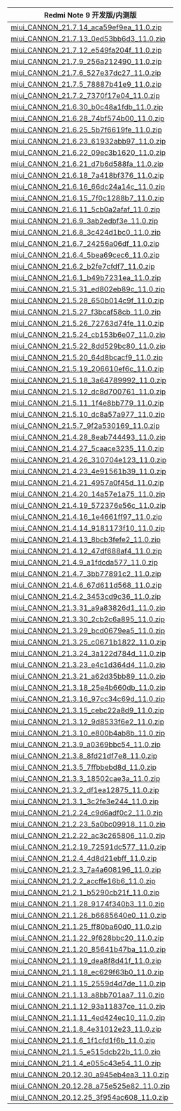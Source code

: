 | Redmi Note 9  开发版/内测版    |
| ---- |
| [miui_CANNON_21.7.14_aca59ef9ea_11.0.zip](https://hugeota.d.miui.com/21.7.14/miui_CANNON_21.7.14_aca59ef9ea_11.0.zip)    |
| [miui_CANNON_21.7.13_0ed53bb6d3_11.0.zip](https://hugeota.d.miui.com/21.7.13/miui_CANNON_21.7.13_0ed53bb6d3_11.0.zip)    |
| [miui_CANNON_21.7.12_e549fa204f_11.0.zip](https://hugeota.d.miui.com/21.7.12/miui_CANNON_21.7.12_e549fa204f_11.0.zip)    |
| [miui_CANNON_21.7.9_256a212490_11.0.zip](https://hugeota.d.miui.com/21.7.9/miui_CANNON_21.7.9_256a212490_11.0.zip)    |
| [miui_CANNON_21.7.6_527e37dc27_11.0.zip](https://hugeota.d.miui.com/21.7.6/miui_CANNON_21.7.6_527e37dc27_11.0.zip)    |
| [miui_CANNON_21.7.5_78887b41e9_11.0.zip](https://hugeota.d.miui.com/21.7.5/miui_CANNON_21.7.5_78887b41e9_11.0.zip)    |
| [miui_CANNON_21.7.2_7370f17e04_11.0.zip](https://hugeota.d.miui.com/21.7.2/miui_CANNON_21.7.2_7370f17e04_11.0.zip)    |
| [miui_CANNON_21.6.30_b0c48a1fdb_11.0.zip](https://hugeota.d.miui.com/21.6.30/miui_CANNON_21.6.30_b0c48a1fdb_11.0.zip)    |
| [miui_CANNON_21.6.28_74bf574b00_11.0.zip](https://hugeota.d.miui.com/21.6.28/miui_CANNON_21.6.28_74bf574b00_11.0.zip)    |
| [miui_CANNON_21.6.25_5b7f6619fe_11.0.zip](https://hugeota.d.miui.com/21.6.25/miui_CANNON_21.6.25_5b7f6619fe_11.0.zip)    |
| [miui_CANNON_21.6.23_61932abb97_11.0.zip](https://hugeota.d.miui.com/21.6.23/miui_CANNON_21.6.23_61932abb97_11.0.zip)    |
| [miui_CANNON_21.6.22_09ec3b1620_11.0.zip](https://hugeota.d.miui.com/21.6.22/miui_CANNON_21.6.22_09ec3b1620_11.0.zip)    |
| [miui_CANNON_21.6.21_d7b6d588fa_11.0.zip](https://hugeota.d.miui.com/21.6.21/miui_CANNON_21.6.21_d7b6d588fa_11.0.zip)    |
| [miui_CANNON_21.6.18_7a418bf376_11.0.zip](https://hugeota.d.miui.com/21.6.18/miui_CANNON_21.6.18_7a418bf376_11.0.zip)    |
| [miui_CANNON_21.6.16_66dc24a14c_11.0.zip](https://hugeota.d.miui.com/21.6.16/miui_CANNON_21.6.16_66dc24a14c_11.0.zip)    |
| [miui_CANNON_21.6.15_7f0c1288b7_11.0.zip](https://hugeota.d.miui.com/21.6.15/miui_CANNON_21.6.15_7f0c1288b7_11.0.zip)    |
| [miui_CANNON_21.6.11_5cb0a2afaf_11.0.zip](https://hugeota.d.miui.com/21.6.11/miui_CANNON_21.6.11_5cb0a2afaf_11.0.zip)    |
| [miui_CANNON_21.6.9_3ab2edbf3e_11.0.zip](https://hugeota.d.miui.com/21.6.9/miui_CANNON_21.6.9_3ab2edbf3e_11.0.zip)    |
| [miui_CANNON_21.6.8_3c424d1bc0_11.0.zip](https://hugeota.d.miui.com/21.6.8/miui_CANNON_21.6.8_3c424d1bc0_11.0.zip)    |
| [miui_CANNON_21.6.7_24256a06df_11.0.zip](https://hugeota.d.miui.com/21.6.7/miui_CANNON_21.6.7_24256a06df_11.0.zip)    |
| [miui_CANNON_21.6.4_5bea69cec6_11.0.zip](https://hugeota.d.miui.com/21.6.4/miui_CANNON_21.6.4_5bea69cec6_11.0.zip)    |
| [miui_CANNON_21.6.2_b2fe7cfdf7_11.0.zip](https://hugeota.d.miui.com/21.6.2/miui_CANNON_21.6.2_b2fe7cfdf7_11.0.zip)    |
| [miui_CANNON_21.6.1_b49b7231ea_11.0.zip](https://hugeota.d.miui.com/21.6.1/miui_CANNON_21.6.1_b49b7231ea_11.0.zip)    |
| [miui_CANNON_21.5.31_ed802eb89c_11.0.zip](https://hugeota.d.miui.com/21.5.31/miui_CANNON_21.5.31_ed802eb89c_11.0.zip)    |
| [miui_CANNON_21.5.28_650b014c9f_11.0.zip](https://hugeota.d.miui.com/21.5.28/miui_CANNON_21.5.28_650b014c9f_11.0.zip)    |
| [miui_CANNON_21.5.27_f3bcaf58cb_11.0.zip](https://hugeota.d.miui.com/21.5.27/miui_CANNON_21.5.27_f3bcaf58cb_11.0.zip)    |
| [miui_CANNON_21.5.26_72763d74fe_11.0.zip](https://hugeota.d.miui.com/21.5.26/miui_CANNON_21.5.26_72763d74fe_11.0.zip)    |
| [miui_CANNON_21.5.24_cb153b6e07_11.0.zip](https://hugeota.d.miui.com/21.5.24/miui_CANNON_21.5.24_cb153b6e07_11.0.zip)    |
| [miui_CANNON_21.5.22_8dd529bc80_11.0.zip](https://hugeota.d.miui.com/21.5.22/miui_CANNON_21.5.22_8dd529bc80_11.0.zip)    |
| [miui_CANNON_21.5.20_64d8bcacf9_11.0.zip](https://hugeota.d.miui.com/21.5.20/miui_CANNON_21.5.20_64d8bcacf9_11.0.zip)    |
| [miui_CANNON_21.5.19_206610ef6c_11.0.zip](https://hugeota.d.miui.com/21.5.19/miui_CANNON_21.5.19_206610ef6c_11.0.zip)    |
| [miui_CANNON_21.5.18_3a64789992_11.0.zip](https://hugeota.d.miui.com/21.5.18/miui_CANNON_21.5.18_3a64789992_11.0.zip)    |
| [miui_CANNON_21.5.12_dc8d700761_11.0.zip](https://hugeota.d.miui.com/21.5.12/miui_CANNON_21.5.12_dc8d700761_11.0.zip)    |
| [miui_CANNON_21.5.11_1f4e8bb779_11.0.zip](https://hugeota.d.miui.com/21.5.11/miui_CANNON_21.5.11_1f4e8bb779_11.0.zip)    |
| [miui_CANNON_21.5.10_dc8a57a977_11.0.zip](https://hugeota.d.miui.com/21.5.10/miui_CANNON_21.5.10_dc8a57a977_11.0.zip)    |
| [miui_CANNON_21.5.7_9f2a530169_11.0.zip](https://hugeota.d.miui.com/21.5.7/miui_CANNON_21.5.7_9f2a530169_11.0.zip)    |
| [miui_CANNON_21.4.28_8eab744493_11.0.zip](https://hugeota.d.miui.com/21.4.28/miui_CANNON_21.4.28_8eab744493_11.0.zip)    |
| [miui_CANNON_21.4.27_5caace3235_11.0.zip](https://hugeota.d.miui.com/21.4.27/miui_CANNON_21.4.27_5caace3235_11.0.zip)    |
| [miui_CANNON_21.4.26_310704e123_11.0.zip](https://hugeota.d.miui.com/21.4.26/miui_CANNON_21.4.26_310704e123_11.0.zip)    |
| [miui_CANNON_21.4.23_4e91561b39_11.0.zip](https://hugeota.d.miui.com/21.4.23/miui_CANNON_21.4.23_4e91561b39_11.0.zip)    |
| [miui_CANNON_21.4.21_4957a0f45d_11.0.zip](https://hugeota.d.miui.com/21.4.21/miui_CANNON_21.4.21_4957a0f45d_11.0.zip)    |
| [miui_CANNON_21.4.20_14a57e1a75_11.0.zip](https://hugeota.d.miui.com/21.4.20/miui_CANNON_21.4.20_14a57e1a75_11.0.zip)    |
| [miui_CANNON_21.4.19_572376e56c_11.0.zip](https://hugeota.d.miui.com/21.4.19/miui_CANNON_21.4.19_572376e56c_11.0.zip)    |
| [miui_CANNON_21.4.16_1e4661ff97_11.0.zip](https://hugeota.d.miui.com/21.4.16/miui_CANNON_21.4.16_1e4661ff97_11.0.zip)    |
| [miui_CANNON_21.4.14_9181173f10_11.0.zip](https://hugeota.d.miui.com/21.4.14/miui_CANNON_21.4.14_9181173f10_11.0.zip)    |
| [miui_CANNON_21.4.13_8bcb3fefe2_11.0.zip](https://hugeota.d.miui.com/21.4.13/miui_CANNON_21.4.13_8bcb3fefe2_11.0.zip)    |
| [miui_CANNON_21.4.12_47df688af4_11.0.zip](https://hugeota.d.miui.com/21.4.12/miui_CANNON_21.4.12_47df688af4_11.0.zip)    |
| [miui_CANNON_21.4.9_a1fdcda577_11.0.zip](https://hugeota.d.miui.com/21.4.9/miui_CANNON_21.4.9_a1fdcda577_11.0.zip)    |
| [miui_CANNON_21.4.7_3bb77891c2_11.0.zip](https://hugeota.d.miui.com/21.4.7/miui_CANNON_21.4.7_3bb77891c2_11.0.zip)    |
| [miui_CANNON_21.4.6_67d611d568_11.0.zip](https://hugeota.d.miui.com/21.4.6/miui_CANNON_21.4.6_67d611d568_11.0.zip)    |
| [miui_CANNON_21.4.2_3453cd9c36_11.0.zip](https://hugeota.d.miui.com/21.4.2/miui_CANNON_21.4.2_3453cd9c36_11.0.zip)    |
| [miui_CANNON_21.3.31_a9a83826d1_11.0.zip](https://hugeota.d.miui.com/21.3.31/miui_CANNON_21.3.31_a9a83826d1_11.0.zip)    |
| [miui_CANNON_21.3.30_2cb2c6a895_11.0.zip](https://hugeota.d.miui.com/21.3.30/miui_CANNON_21.3.30_2cb2c6a895_11.0.zip)    |
| [miui_CANNON_21.3.29_bcd0679ea5_11.0.zip](https://hugeota.d.miui.com/21.3.29/miui_CANNON_21.3.29_bcd0679ea5_11.0.zip)    |
| [miui_CANNON_21.3.25_c0671b1822_11.0.zip](https://hugeota.d.miui.com/21.3.25/miui_CANNON_21.3.25_c0671b1822_11.0.zip)    |
| [miui_CANNON_21.3.24_3a122d784d_11.0.zip](https://hugeota.d.miui.com/21.3.24/miui_CANNON_21.3.24_3a122d784d_11.0.zip)    |
| [miui_CANNON_21.3.23_e4c1d364d4_11.0.zip](https://hugeota.d.miui.com/21.3.23/miui_CANNON_21.3.23_e4c1d364d4_11.0.zip)    |
| [miui_CANNON_21.3.21_a62d35bb89_11.0.zip](https://hugeota.d.miui.com/21.3.21/miui_CANNON_21.3.21_a62d35bb89_11.0.zip)    |
| [miui_CANNON_21.3.18_25e4b660db_11.0.zip](https://hugeota.d.miui.com/21.3.18/miui_CANNON_21.3.18_25e4b660db_11.0.zip)    |
| [miui_CANNON_21.3.16_97cc34c69d_11.0.zip](https://hugeota.d.miui.com/21.3.16/miui_CANNON_21.3.16_97cc34c69d_11.0.zip)    |
| [miui_CANNON_21.3.15_cebc22a8d9_11.0.zip](https://hugeota.d.miui.com/21.3.15/miui_CANNON_21.3.15_cebc22a8d9_11.0.zip)    |
| [miui_CANNON_21.3.12_9d8533f6e2_11.0.zip](https://hugeota.d.miui.com/21.3.12/miui_CANNON_21.3.12_9d8533f6e2_11.0.zip)    |
| [miui_CANNON_21.3.10_e800b4ab8b_11.0.zip](https://hugeota.d.miui.com/21.3.10/miui_CANNON_21.3.10_e800b4ab8b_11.0.zip)    |
| [miui_CANNON_21.3.9_a0369bbc54_11.0.zip](https://hugeota.d.miui.com/21.3.9/miui_CANNON_21.3.9_a0369bbc54_11.0.zip)    |
| [miui_CANNON_21.3.8_8fd21df7e8_11.0.zip](https://hugeota.d.miui.com/21.3.8/miui_CANNON_21.3.8_8fd21df7e8_11.0.zip)    |
| [miui_CANNON_21.3.5_7ffbbebd8d_11.0.zip](https://hugeota.d.miui.com/21.3.5/miui_CANNON_21.3.5_7ffbbebd8d_11.0.zip)    |
| [miui_CANNON_21.3.3_18502cae3a_11.0.zip](https://hugeota.d.miui.com/21.3.3/miui_CANNON_21.3.3_18502cae3a_11.0.zip)    |
| [miui_CANNON_21.3.2_df1ea12875_11.0.zip](https://hugeota.d.miui.com/21.3.2/miui_CANNON_21.3.2_df1ea12875_11.0.zip)    |
| [miui_CANNON_21.3.1_3c2fe3e244_11.0.zip](https://hugeota.d.miui.com/21.3.1/miui_CANNON_21.3.1_3c2fe3e244_11.0.zip)    |
| [miui_CANNON_21.2.24_c9d6adf0c2_11.0.zip](https://hugeota.d.miui.com/21.2.24/miui_CANNON_21.2.24_c9d6adf0c2_11.0.zip)    |
| [miui_CANNON_21.2.23_5a0bc09918_11.0.zip](https://hugeota.d.miui.com/21.2.23/miui_CANNON_21.2.23_5a0bc09918_11.0.zip)    |
| [miui_CANNON_21.2.22_ac3c265806_11.0.zip](https://hugeota.d.miui.com/21.2.22/miui_CANNON_21.2.22_ac3c265806_11.0.zip)    |
| [miui_CANNON_21.2.19_72591dc577_11.0.zip](https://hugeota.d.miui.com/21.2.19/miui_CANNON_21.2.19_72591dc577_11.0.zip)    |
| [miui_CANNON_21.2.4_4d8d21ebff_11.0.zip](https://hugeota.d.miui.com/21.2.4/miui_CANNON_21.2.4_4d8d21ebff_11.0.zip)    |
| [miui_CANNON_21.2.3_7a4a608196_11.0.zip](https://hugeota.d.miui.com/21.2.3/miui_CANNON_21.2.3_7a4a608196_11.0.zip)    |
| [miui_CANNON_21.2.2_accffe16b6_11.0.zip](https://hugeota.d.miui.com/21.2.2/miui_CANNON_21.2.2_accffe16b6_11.0.zip)    |
| [miui_CANNON_21.2.1_b5290cb21f_11.0.zip](https://hugeota.d.miui.com/21.2.1/miui_CANNON_21.2.1_b5290cb21f_11.0.zip)    |
| [miui_CANNON_21.1.28_9174f340b3_11.0.zip](https://hugeota.d.miui.com/21.1.28/miui_CANNON_21.1.28_9174f340b3_11.0.zip)    |
| [miui_CANNON_21.1.26_b6685640e0_11.0.zip](https://hugeota.d.miui.com/21.1.26/miui_CANNON_21.1.26_b6685640e0_11.0.zip)    |
| [miui_CANNON_21.1.25_ff80ba60d0_11.0.zip](https://hugeota.d.miui.com/21.1.25/miui_CANNON_21.1.25_ff80ba60d0_11.0.zip)    |
| [miui_CANNON_21.1.22_9f628bbc20_11.0.zip](https://hugeota.d.miui.com/21.1.22/miui_CANNON_21.1.22_9f628bbc20_11.0.zip)    |
| [miui_CANNON_21.1.20_85641b47ba_11.0.zip](https://hugeota.d.miui.com/21.1.20/miui_CANNON_21.1.20_85641b47ba_11.0.zip)    |
| [miui_CANNON_21.1.19_dea8f8d41f_11.0.zip](https://hugeota.d.miui.com/21.1.19/miui_CANNON_21.1.19_dea8f8d41f_11.0.zip)    |
| [miui_CANNON_21.1.18_ec629f63b0_11.0.zip](https://hugeota.d.miui.com/21.1.18/miui_CANNON_21.1.18_ec629f63b0_11.0.zip)    |
| [miui_CANNON_21.1.15_2559d4d7de_11.0.zip](https://hugeota.d.miui.com/21.1.15/miui_CANNON_21.1.15_2559d4d7de_11.0.zip)    |
| [miui_CANNON_21.1.13_a8bb701aa7_11.0.zip](https://hugeota.d.miui.com/21.1.13/miui_CANNON_21.1.13_a8bb701aa7_11.0.zip)    |
| [miui_CANNON_21.1.12_93a11837ce_11.0.zip](https://hugeota.d.miui.com/21.1.12/miui_CANNON_21.1.12_93a11837ce_11.0.zip)    |
| [miui_CANNON_21.1.11_4ed424ec10_11.0.zip](https://hugeota.d.miui.com/21.1.11/miui_CANNON_21.1.11_4ed424ec10_11.0.zip)    |
| [miui_CANNON_21.1.8_4e31012e23_11.0.zip](https://hugeota.d.miui.com/21.1.8/miui_CANNON_21.1.8_4e31012e23_11.0.zip)    |
| [miui_CANNON_21.1.6_1f1cfd1f6b_11.0.zip](https://hugeota.d.miui.com/21.1.6/miui_CANNON_21.1.6_1f1cfd1f6b_11.0.zip)    |
| [miui_CANNON_21.1.5_e515dcb22b_11.0.zip](https://hugeota.d.miui.com/21.1.5/miui_CANNON_21.1.5_e515dcb22b_11.0.zip)    |
| [miui_CANNON_21.1.4_e055c43e54_11.0.zip](https://hugeota.d.miui.com/21.1.4/miui_CANNON_21.1.4_e055c43e54_11.0.zip)    |
| [miui_CANNON_20.12.30_a945eb4ea3_11.0.zip](https://hugeota.d.miui.com/20.12.30/miui_CANNON_20.12.30_a945eb4ea3_11.0.zip)    |
| [miui_CANNON_20.12.28_a75e525e82_11.0.zip](https://hugeota.d.miui.com/20.12.28/miui_CANNON_20.12.28_a75e525e82_11.0.zip)    |
| [miui_CANNON_20.12.25_3f954ac608_11.0.zip](https://hugeota.d.miui.com/20.12.25/miui_CANNON_20.12.25_3f954ac608_11.0.zip)    |
